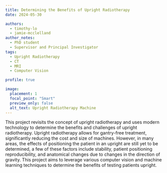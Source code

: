 ```yaml
---
title: Determining the Benefits of Upright Radiotherapy
date: 2024-05-30

authors: 
  - timothy-lo
  - jamie-mcclelland
author_notes:
  - PhD student
  - Supervisor and Principal Investigator
tags:
  - Upright Radiotherapy
  - CT 
  - MRI
  - Computer Vision

profile: true

image:
  placement: 1
  focal_point: "Smart"
  preview_only: false
  alt_text: Upright Radiotherapy Machine
---
```


This project revisits the concept of upright radiotherapy and uses modern technology to determine the benefits and challenges of upright radiotherapy.
Upright radiotherapy allows for gantry-free treatment, significantly reducing the cost and size of machines. However, in many areas, the effects of positioning the patient in an upright are still yet to be determined, a few of these factors include stability, patient positioning reproducibility, and anatomical changes due to changes in the direction of gravity.
This project aims to leverage various computer vision and machine learning techniques to determine the benefits of testing patients upright.
